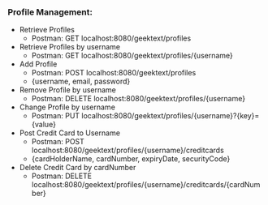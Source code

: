 ### Profile Management:
* Retrieve Profiles
  * Postman: GET localhost:8080/geektext/profiles
* Retrieve Profiles by username
  * Postman: GET localhost:8080/geektext/profiles/{username}
* Add Profile
  * Postman: POST localhost:8080/geektext/profiles
  * {username, email, password}
* Remove Profile by username
  * Postman: DELETE localhost:8080/geektext/profiles/{username}
* Change Profile by username
  * Postman: PUT localhost:8080/geektext/profiles/{username}?{key}={value}
* Post Credit Card to Username
  * Postman: POST localhost:8080/geektext/profiles/{username}/creditcards
  * {cardHolderName, cardNumber, expiryDate, securityCode}
* Delete Credit Card by cardNumber
  * Postman: DELETE localhost:8080/geektext/profiles/{username}/creditcards/{cardNumber}
     
